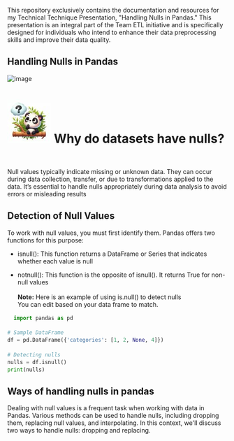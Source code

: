 This repository exclusively contains the documentation and resources for my Technical Technique Presentation, "Handling Nulls in Pandas." This presentation is an integral part of the Team ETL initiative and is specifically designed for individuals who intend to enhance their data preprocessing skills and improve their data quality. 
## Handling Nulls in Pandas
![image](https://github.com/MarianOforiYeboah/Capstone_2024/assets/149170814/053e0605-aabd-47d4-a23e-bf613515168e)


<div>
	<h1><img src="Img/panda.jpg" width="100" /> Why do datasets have nulls?</h1>
</div>
<br>

Null values typically indicate missing or unknown data. They can occur during data collection, transfer, or due to transformations applied to the data. It’s essential to handle nulls appropriately during data analysis to avoid errors or misleading results

## Detection of Null Values
To work with null values, you must first identify them. Pandas offers two functions for this purpose:

- isnull(): This function returns a DataFrame or Series that indicates whether each value is null

- notnull(): This function is the opposite of isnull(). It returns True for non-null values
  <br><br>
<strong>Note:</strong> Here is an example of using is.null() to detect nulls
<br> You can edit based on your data frame to match. 
```python
  import pandas as pd

# Sample DataFrame
df = pd.DataFrame({'categories': [1, 2, None, 4]})

# Detecting nulls
nulls = df.isnull()
print(nulls)
```

##  Ways of handling nulls in pandas
Dealing with null values is a frequent task when working with data in Pandas. Various methods can be used to handle nulls, including dropping them, replacing null values, and interpolating. In this context, we'll discuss two  ways to handle nulls: dropping and replacing.
